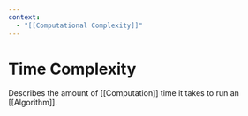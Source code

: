 ```yaml
---
context:
  - "[[Computational Complexity]]"
---
```


# Time Complexity

Describes the amount of [[Computation]] time it takes to run an [[Algorithm]].

